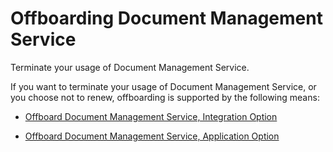 <!-- loio994d7c88f61a4884ac67992dcc535b74 -->

# Offboarding Document Management Service

Terminate your usage of Document Management Service.



If you want to terminate your usage of Document Management Service, or you choose not to renew, offboarding is supported by the following means:

-   [Offboard Document Management Service, Integration Option](offboard-document-management-service-integration-option-937ee13.md)

-   [Offboard Document Management Service, Application Option](offboard-document-management-service-application-option-8916cd5.md)



